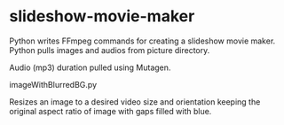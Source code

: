 # slideshow-movie-maker

Python writes FFmpeg commands for creating a slideshow movie maker. Python pulls images and audios from picture directory.

Audio (mp3) duration pulled using Mutagen.


imageWithBlurredBG.py

Resizes an image to a desired video size and orientation keeping the original aspect ratio of image with gaps filled with blue.
